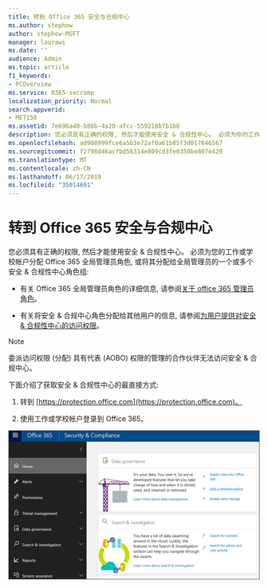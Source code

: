 ```yaml
---
title: 转到 Office 365 安全与合规中心
ms.author: stephow
author: stephow-MSFT
manager: laurawi
ms.date: ''
audience: Admin
ms.topic: article
f1_keywords:
- PCOverview
ms.service: O365-seccomp
localization_priority: Normal
search.appverid:
- MET150
ms.assetid: 7e696a40-b86b-4a20-afcc-559218b7b1b8
description: 您必须具有正确的权限, 然后才能使用安全 & 合规性中心。 必须为你的工作或学校帐户分配 Office 365 全局管理员角色, 或将其分配给全局管理员的一个或多个安全 & 合规性中心角色组。
ms.openlocfilehash: ad908999fce6a5b3e72af0a61b05f3d017846567
ms.sourcegitcommit: f2798d46acfbd56314e809cd3fe0350be807e420
ms.translationtype: MT
ms.contentlocale: zh-CN
ms.lasthandoff: 06/17/2019
ms.locfileid: "35014691"
---
```

# <a name="go-to-the-office-365-security--compliance-center"></a>转到 Office 365 安全与合规中心

您必须具有正确的权限, 然后才能使用安全 & 合规性中心。 必须为您的工作或学校帐户分配 Office 365 全局管理员角色, 或将其分配给全局管理员的一个或多个安全 & 合规性中心角色组:
  
- 有关 Office 365 全局管理员角色的详细信息, 请参阅[关于 office 365 管理员角色](https://support.office.com/article/da585eea-f576-4f55-a1e0-87090b6aaa9d)。 

- 有关将安全 & 合规中心角色分配给其他用户的信息, 请参阅[为用户提供对安全 & 合规性中心的访问权限](grant-access-to-the-security-and-compliance-center.md)。

> [!NOTE]
> 委派访问权限 (分配) 具有代表 (AOBO) 权限的管理的合作伙伴无法访问安全 & 合规中心。

下面介绍了获取安全 & 合规性中心的最直接方式:
  
1. 转到 [https://protection.office.com](https://protection.office.com)。

2. 使用工作或学校帐户登录到 Office 365。

![Office 365 安全 & 合规性中心主页](media/f1d35324-ac44-4f59-96a7-b11767b43201.png)
